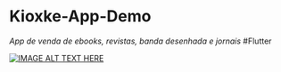 # Kioxke-App-Demo

*App de venda de ebooks, revistas, banda desenhada e jornais*
#Flutter

[![IMAGE ALT TEXT HERE](https://www.visualfoot.com/src/spode.png)](https://www.youtube.com/watch?v=A-U7ILhKCeY)
